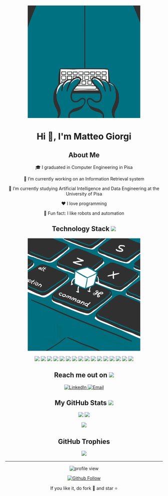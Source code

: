 <p align="center">
 <!-- img src="https://github.com/mgiorgi13/coding.gif/blob/main/mat_coding.gif"/ -->
 <img src="https://github.com/mgiorgi13/images/blob/main/coding.gif" width="360" height="360"/>
</p>

<h1 align="center">Hi 👋, I'm Matteo Giorgi</h1>

<p align="center">
    <h2 align="center">About Me</h2>
    <p align="center">🎓 I graduated in Computer Engineering in Pisa</p>
    <p align="center">🔭 I’m currently working on an Information Retrieval system</p>
    <p align="center">🌱 I’m currently studying Artificial Intelligence and Data Engineering at the University of Pisa</p>
    <p align="center">❤️ I love programming</p>
    <p align="center">🤖 Fun fact: I like robots and automation</p>
</p>

<h2 align="center">Technology Stack <img src="https://github.com/ritik307/ritik307/blob/main/images/laptop.gif" width="50"></h2>

<p align="center">
    <img src="https://github.com/mgiorgi13/images/blob/main/undo.gif" width="360" height="360"/>
</p>

<p align="center">
    <img src="https://img.shields.io/badge/C-00599C?style=flat-square&logo=c&logoColor=white"/>
    <img src="https://img.shields.io/badge/-C++-00599C?style=flat-square&logo=cplusplus&logoColor=white"/>
    <img src="https://img.shields.io/badge/-Java-orange?style=flat-square&logo=java&logoColor=white"/>
    <img src="https://img.shields.io/badge/-HTML5-E34F26?style=flat-square&logo=html5&logoColor=white"/>
    <img src="https://img.shields.io/badge/-CSS3-1572B6?style=flat-square&logo=css3&logoColor=white"/>
    <img src="https://img.shields.io/badge/-JavaScript-black?style=flat-square&logo=javascript"/>
    <img src="https://img.shields.io/badge/-PHP-777BB4?style=flat-square&logo=php&logoColor=white"/>
    <img src="https://img.shields.io/badge/-MySQL-4479A1?style=flat-square&logo=mysql&logoColor=white"/>
    <img src="https://img.shields.io/badge/-MongoDB-47A248?style=flat-square&logo=mongodb&logoColor=white"/>
    <img src="https://img.shields.io/badge/-Neo4j-008CC1?style=flat-square&logo=neo4j&logoColor=white"/>
    <img src="https://img.shields.io/badge/-Python-3776AB?style=flat-square&logo=python&logoColor=white"/>
    <img src="https://img.shields.io/badge/-Linux-FCC624?style=flat-square&logo=linux&logoColor=black"/>
    <img src="https://img.shields.io/badge/-Docker-2496ED?style=flat-square&logo=docker&logoColor=white"/>
    <img src="https://img.shields.io/badge/-Hadoop-66CCFF?style=flat-square&logo=apachehadoop&logoColor=white"/>
    <img src="https://img.shields.io/badge/-Git-F05032?style=flat-square&logo=git&logoColor=white"/>
    <img src="https://img.shields.io/badge/-GitHub-181717?style=flat-square&logo=github&logoColor=white"/>
</p>

<h2 align="center">Reach me out on <img src="https://media0.giphy.com/media/jqNPzdTTxQfOgOqpO4/source.gif" width="50"></h2>

<p align="center">
    <a href="https://www.linkedin.com/in/matteo-giorgi-484a2b241/">
        <img src="https://img.shields.io/badge/-LinkedIn-blue?style=flat-square&logo=linkedin&logoColor=white" alt="LinkedIn">
    </a>
    <a href="mailto:matteogiorgi196ATgmail.com">
        <img src="https://img.shields.io/badge/-Email-red?style=flat-square&logo=gmail&logoColor=white" alt="Email">
    </a>
</p>

<h2 align="center">My GitHub Stats <img src="https://media.giphy.com/media/VgCDAzcKvsR6OM0uWg/giphy.gif" width="50"></h2>

<p align="center">
    <img src="https://github-readme-stats.vercel.app/api?username=mgiorgi13&show_icons=true&theme=radical&line_height=27">
    <img src="https://github-readme-stats.vercel.app/api/top-langs/?username=mgiorgi13&hide=html,css,java,shaderlab,kotlin,hlsl&theme=radical">
</p>

<p align="center">
    <img src="https://github-readme-streak-stats.herokuapp.com/?user=mgiorgi13&show_icons=true&locale=en&layout=compact&theme=radical&line_height=0" />
</p>

<h2 align="center">GitHub Trophies </h2>

<p align="center">
    <img src="https://github-profile-trophy.vercel.app/?username=mgiorgi13&theme=radical&no-frame=true&margin-w=15&column=7" />
</p>

<hr>

<div align="center">

<!--img src="https://badges.pufler.dev/visits/mgiorgi13/mgiorgi13"/ --> 
 <!--img src="https://badges.pufler.dev/years/mgiorgi13"/ -->
 ![profile view](https://komarev.com/ghpvc/?username=mgiorgi13&color=blue)
 <!--![visitor badge](https://visitor-badge.glitch.me/badge?page_id=mgiorgi13.visitor-badge) -->
 [![Github Follow](https://img.shields.io/github/followers/mgiorgi13?label=Follow%20Me&style=social)](https://github.com/mgiorgi13)
 <!--img src="https://badges.pufler.dev/repos/mgiorgi13"/ -->
 <!--img src="https://badges.pufler.dev/commits/monthly/mgiorgi13" / -->

</div>

<p align="center">If you like it, do fork 🍴 and star ⭐</p>
